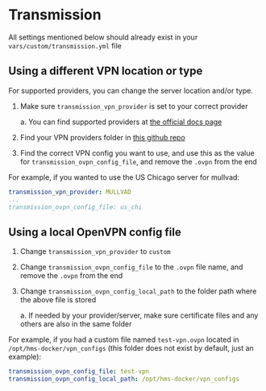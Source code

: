 # Transmission

All settings mentioned below should already exist in your `vars/custom/transmission.yml` file

## Using a different VPN location or type

For supported providers, you can change the server location and/or type.

1. Make sure `transmission_vpn_provider` is set to your correct provider

    a. You can find supported providers at [the official docs page](https://haugene.github.io/docker-transmission-openvpn/supported-providers/)

2. Find your VPN providers folder in [this github repo](https://github.com/haugene/vpn-configs-contrib/tree/main/openvpn)

3. Find the correct VPN config you want to use, and use this as the value for `transmission_ovpn_config_file`, and remove the `.ovpn` from the end

For example, if you wanted to use the US Chicago server for mullvad:

```yml
transmission_vpn_provider: MULLVAD
...
transmission_ovpn_config_file: us_chi
```

## Using a local OpenVPN config file

1. Change `transmission_vpn_provider` to `custom`

2. Change `transmission_ovpn_config_file` to the `.ovpn` file name, and remove the `.ovpn` from the end

3. Change `transmission_ovpn_config_local_path` to the folder path where the above file is stored

    a. If needed by your provider/server, make sure certificate files and any others are also in the same folder

For example, if you had a custom file named `test-vpn.ovpn` located in `/opt/hms-docker/vpn_configs` (this folder does not exist by default, just an example):

```yml
transmission_ovpn_config_file: test-vpn
transmission_ovpn_config_local_path: /opt/hms-docker/vpn_configs
```
